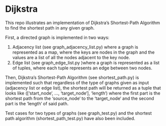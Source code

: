 # Dijkstra

This repo illustrates an implementation of Dijkstra’s Shortest-Path Algorithm to find the shortest path in any given graph.

First, a directed graph is implemented in two ways:
1. Adjacency list (see graph_adjacency_list.py) where a graph is represented as a map, where the keys are nodes in the graph and the values are a list of all the nodes adjacent to the key node. 
2. Edge list (see graph_edge_list.py )where a graph is represented as a list of tuples, where each tuple represents an edge between two nodes.

Then, Dijkstra’s Shortest-Path Algorithm (see shortest_path.py) is implemented such that regardless of the type of graphs given as input (adjacency list or edge list), the shortest path will be returned as a tuple that looks like ([‘start_node‘, ..., ‘target_node‘], ‘length‘) where the first part is the shortest path from the ‘source_node‘ to the ‘target_node‘ and the second part is the ‘length‘ of said path.

Test cases for two types of graphs (see graph_test.py) and the shortest path algorithm (shortest_path_test.py) have also been included. 





